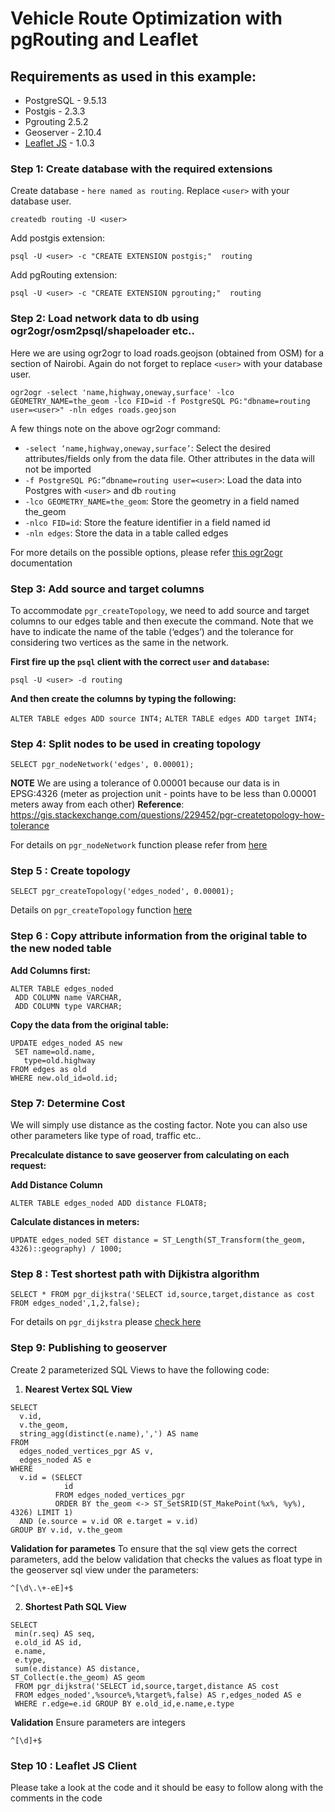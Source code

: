 # Vehicle Route Optimization with pgRouting and Leaflet

## Requirements as used in this example:
- PostgreSQL   - 9.5.13
- Postgis  - 2.3.3
- Pgrouting 2.5.2
- Geoserver - 2.10.4
- [Leaflet JS](https://leafletjs.com) - 1.0.3


### Step 1: Create database with the required extensions
Create database - `here named as routing`. Replace `<user>` with your database user.

`createdb routing -U <user>`

Add postgis extension:

`psql -U <user> -c "CREATE EXTENSION postgis;"  routing`

Add pgRouting extension:

`psql -U <user> -c "CREATE EXTENSION pgrouting;"  routing`


### Step 2: Load network data to db using ogr2ogr/osm2psql/shapeloader etc..

Here we are using ogr2ogr to load roads.geojson (obtained from OSM)  for a section of Nairobi. Again do not forget to replace `<user>` with your database user.

`ogr2ogr -select 'name,highway,oneway,surface' -lco GEOMETRY_NAME=the_geom -lco FID=id -f PostgreSQL PG:"dbname=routing user=<user>" -nln edges roads.geojson`

A few things note on the above ogr2ogr command:
-  `-select ‘name,highway,oneway,surface’`:  Select the desired attributes/fields only from the data file. Other attributes in the data will not be imported
-  `-f PostgreSQL PG:”dbname=routing user=<user>`:  Load the data into Postgres with `<user>` and db `routing`
- `-lco GEOMETRY_NAME=the_geom`:  Store the geometry in a field named the_geom
- `-nlco FID=id`:  Store the feature identifier in a field named id
- `-nln edges`:  Store the data in a table called edges

For more details on the possible options, please refer [this ogr2ogr](https://www.gdal.org/ogr2ogr.html) documentation


### Step 3: Add source and target  columns

To accommodate `pgr_createTopology`, we need to add source and target columns to our edges table and then execute the command. Note that we have to indicate the name of the table (‘edges’) and the tolerance for considering two vertices as the same in the network.

**First fire up the `psql` client with the correct `user` and `database`:**

`psql -U <user> -d routing`

**And then create the columns by typing the following:**

`ALTER TABLE edges ADD source INT4;`
`ALTER TABLE edges ADD target INT4;`

### Step 4: Split nodes to be used in creating topology

`SELECT pgr_nodeNetwork('edges', 0.00001);`

**NOTE**
We are using a tolerance of 0.00001 because our data is in EPSG:4326 (meter as projection unit - points have to be less than 0.00001 meters away from each other)
**Reference**:
https://gis.stackexchange.com/questions/229452/pgr-createtopology-how-tolerance

For details on `pgr_nodeNetwork` function please refer from [here](https://docs.pgrouting.org/2.5/en/pgr_nodeNetwork.html#pgr-node-network)


### Step 5 : Create topology
`SELECT pgr_createTopology('edges_noded', 0.00001);`

Details on `pgr_createTopology` function [here](https://docs.pgrouting.org/2.5/en/pgr_createTopology.html#pgr-create-topology)


### Step 6 : Copy  attribute information from the original table to the new noded table

 **Add Columns first:**
```
ALTER TABLE edges_noded
 ADD COLUMN name VARCHAR,
 ADD COLUMN type VARCHAR;
 ```

**Copy the data from the original table:**

```
UPDATE edges_noded AS new
 SET name=old.name, 
   type=old.highway 
FROM edges as old
WHERE new.old_id=old.id;
```

### Step 7: Determine Cost

We will simply use distance as the costing factor. Note you can also use other parameters like type of road, traffic etc..

**Precalculate distance to save geoserver from calculating on each request:**

**Add Distance Column**

`ALTER TABLE edges_noded ADD distance FLOAT8;`

**Calculate distances in meters:**

`UPDATE edges_noded SET distance = ST_Length(ST_Transform(the_geom, 4326)::geography) / 1000;`

### Step 8 : Test shortest path with Dijkistra algorithm

`SELECT * FROM pgr_dijkstra('SELECT id,source,target,distance as cost FROM edges_noded',1,2,false);`

For details on `pgr_dijkstra` please [check here](https://docs.pgrouting.org/2.5/en/pgr_dijkstra.html#pgr-dijkstra)


### Step 9: Publishing to geoserver
Create  2 parameterized SQL Views to have the following code:

1. **Nearest Vertex SQL View**
```
SELECT
  v.id,
  v.the_geom,
  string_agg(distinct(e.name),',') AS name
FROM
  edges_noded_vertices_pgr AS v,
  edges_noded AS e
WHERE
  v.id = (SELECT
            id
          FROM edges_noded_vertices_pgr
          ORDER BY the_geom <-> ST_SetSRID(ST_MakePoint(%x%, %y%), 4326) LIMIT 1)
  AND (e.source = v.id OR e.target = v.id)
GROUP BY v.id, v.the_geom
```

**Validation for parametes**
To ensure that the sql view gets the correct parameters, add the below validation that checks the values as float type in the geoserver sql view under the parameters:

`^[\d\.\+-eE]+$`

2. **Shortest Path SQL View**
```
SELECT
 min(r.seq) AS seq,
 e.old_id AS id,
 e.name,
 e.type,
 sum(e.distance) AS distance,
ST_Collect(e.the_geom) AS geom 
 FROM pgr_dijkstra('SELECT id,source,target,distance AS cost 
 FROM edges_noded',%source%,%target%,false) AS r,edges_noded AS e 
 WHERE r.edge=e.id GROUP BY e.old_id,e.name,e.type
```
 **Validation**
 Ensure parameters are integers

`^[\d]+$`

 ### Step 10 : Leaflet JS Client
 
 Please take a look at the code and it should be easy to follow along with the comments in the code
